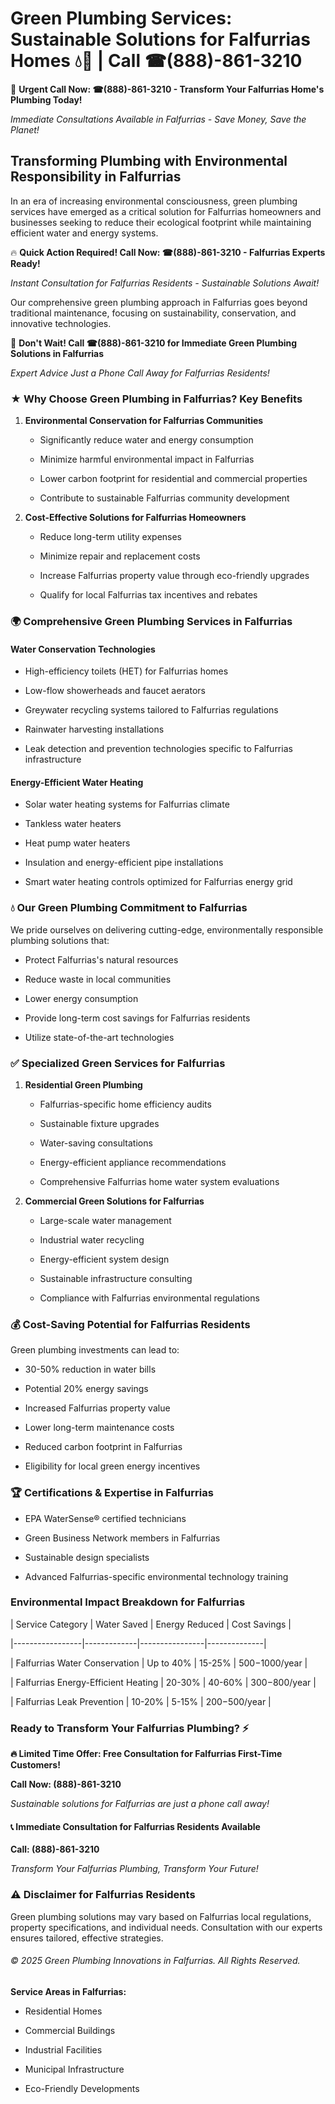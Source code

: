# Green Plumbing Services: Sustainable Solutions for Falfurrias Homes 💧🌿 | Call ☎(888)-861-3210

🚨 **Urgent Call Now: ☎(888)-861-3210 - Transform Your Falfurrias Home's Plumbing Today!**
*Immediate Consultations Available in Falfurrias - Save Money, Save the Planet!*

## Transforming Plumbing with Environmental Responsibility in Falfurrias

In an era of increasing environmental consciousness, green plumbing services have emerged as a critical solution for Falfurrias homeowners and businesses seeking to reduce their ecological footprint while maintaining efficient water and energy systems. 

🔥 **Quick Action Required! Call Now: ☎(888)-861-3210 - Falfurrias Experts Ready!**
*Instant Consultation for Falfurrias Residents - Sustainable Solutions Await!*

Our comprehensive green plumbing approach in Falfurrias goes beyond traditional maintenance, focusing on sustainability, conservation, and innovative technologies.

🚨 **Don't Wait! Call ☎(888)-861-3210 for Immediate Green Plumbing Solutions in Falfurrias**
*Expert Advice Just a Phone Call Away for Falfurrias Residents!*

### ★ Why Choose Green Plumbing in Falfurrias? Key Benefits

1. **Environmental Conservation for Falfurrias Communities** 
   - Significantly reduce water and energy consumption
   - Minimize harmful environmental impact in Falfurrias
   - Lower carbon footprint for residential and commercial properties
   - Contribute to sustainable Falfurrias community development

2. **Cost-Effective Solutions for Falfurrias Homeowners** 
   - Reduce long-term utility expenses
   - Minimize repair and replacement costs
   - Increase Falfurrias property value through eco-friendly upgrades
   - Qualify for local Falfurrias tax incentives and rebates

### 🌍 Comprehensive Green Plumbing Services in Falfurrias

#### Water Conservation Technologies
- High-efficiency toilets (HET) for Falfurrias homes
- Low-flow showerheads and faucet aerators
- Greywater recycling systems tailored to Falfurrias regulations
- Rainwater harvesting installations
- Leak detection and prevention technologies specific to Falfurrias infrastructure

#### Energy-Efficient Water Heating
- Solar water heating systems for Falfurrias climate
- Tankless water heaters
- Heat pump water heaters
- Insulation and energy-efficient pipe installations
- Smart water heating controls optimized for Falfurrias energy grid

### 💧 Our Green Plumbing Commitment to Falfurrias

We pride ourselves on delivering cutting-edge, environmentally responsible plumbing solutions that:
- Protect Falfurrias's natural resources
- Reduce waste in local communities
- Lower energy consumption
- Provide long-term cost savings for Falfurrias residents
- Utilize state-of-the-art technologies

### ✅ Specialized Green Services for Falfurrias

1. **Residential Green Plumbing**
   - Falfurrias-specific home efficiency audits
   - Sustainable fixture upgrades
   - Water-saving consultations
   - Energy-efficient appliance recommendations
   - Comprehensive Falfurrias home water system evaluations

2. **Commercial Green Solutions for Falfurrias**
   - Large-scale water management
   - Industrial water recycling
   - Energy-efficient system design
   - Sustainable infrastructure consulting
   - Compliance with Falfurrias environmental regulations

### 💰 Cost-Saving Potential for Falfurrias Residents

Green plumbing investments can lead to:
- 30-50% reduction in water bills
- Potential 20% energy savings
- Increased Falfurrias property value
- Lower long-term maintenance costs
- Reduced carbon footprint in Falfurrias
- Eligibility for local green energy incentives

### 🏆 Certifications & Expertise in Falfurrias

- EPA WaterSense® certified technicians
- Green Business Network members in Falfurrias
- Sustainable design specialists
- Advanced Falfurrias-specific environmental technology training

### Environmental Impact Breakdown for Falfurrias

| Service Category | Water Saved | Energy Reduced | Cost Savings |
|-----------------|-------------|----------------|--------------|
| Falfurrias Water Conservation | Up to 40% | 15-25% | $500-$1000/year |
| Falfurrias Energy-Efficient Heating | 20-30% | 40-60% | $300-$800/year |
| Falfurrias Leak Prevention | 10-20% | 5-15% | $200-$500/year |

### Ready to Transform Your Falfurrias Plumbing? ⚡

**🔥 Limited Time Offer: Free Consultation for Falfurrias First-Time Customers!**

**Call Now: (888)-861-3210**
*Sustainable solutions for Falfurrias are just a phone call away!*

#### 📞 Immediate Consultation for Falfurrias Residents Available

**Call: (888)-861-3210**
*Transform Your Falfurrias Plumbing, Transform Your Future!*

### ⚠️ Disclaimer for Falfurrias Residents

Green plumbing solutions may vary based on Falfurrias local regulations, property specifications, and individual needs. Consultation with our experts ensures tailored, effective strategies.

###### © 2025 Green Plumbing Innovations in Falfurrias. All Rights Reserved.

**Service Areas in Falfurrias:** 
- Residential Homes
- Commercial Buildings
- Industrial Facilities
- Municipal Infrastructure
- Eco-Friendly Developments